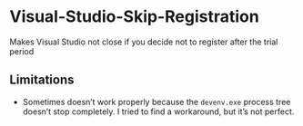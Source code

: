 # Visual-Studio-Skip-Registration
Makes Visual Studio not close if you decide not to register after the trial period

## Limitations
- Sometimes doesn’t work properly because the `devenv.exe` process tree doesn’t stop completely.  I tried to find a workaround, but it’s not perfect.
